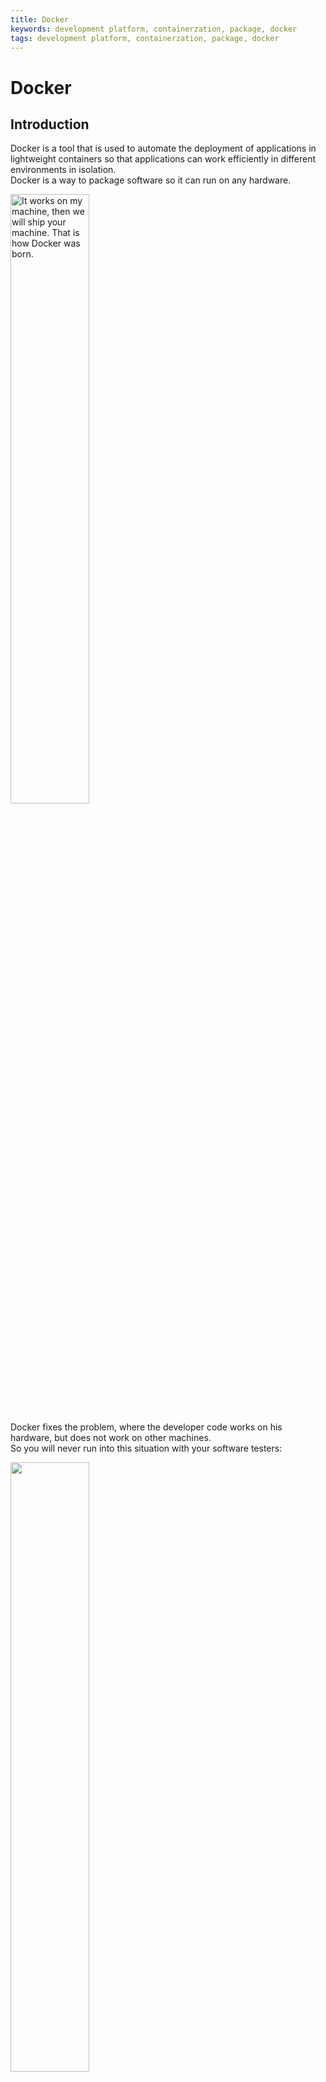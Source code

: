 ```yaml
---
title: Docker
keywords: development platform, containerzation, package, docker
tags: development platform, containerzation, package, docker
---
```


# Docker

## Introduction

Docker is a tool that is used to automate the deployment of applications in lightweight containers so that applications can work efficiently in different environments in isolation.\
Docker is a way to package software so it can run on any hardware.

<img src="https://pbs.twimg.com/media/FPKqqiFX0AMRBu4?format=png&name=small" alt="It works on my machine, then we will ship your machine. That is how Docker was born." width="50%" height="auto">

Docker fixes the problem, where the developer code works on his hardware, but does not work on other machines.\
So you will never run into this situation with your software testers:

<img src="https://spectralops.io/wp-content/uploads/2023/08/Docker-Meme.jpg" alt="" width="50%" height="auto">

## You preffer Video?

-   [Docker in 100 seconds](https://www.youtube.com/watch?v=Gjnup-PuquQ)
-   [Learn Docker in 7 Easy Steps - Full Beginnner's Tutorial](https://www.youtube.com/watch?v=gAkwW2tuIqE)

## Brief History Year by Year

| Year | Milestone                                                                                                                                                                                                                                                          |
| ---- | ------------------------------------------------------------------------------------------------------------------------------------------------------------------------------------------------------------------------------------------------------------------ |
| 2010 | Docker Inc. founded by Kamel Founadi, Solomon Hykes, and Sebastien Pahl during the Y Combinator Summer 2010 startup incubator group.                                                                                                                               |
| 2011 | Docker officially launched.                                                                                                                                                                                                                                        |
| 2013 | Docker debuted publicly at PyCon and was released as open-source. It initially used LXC as its default execution environment.                                                                                                                                      |
| 2014 | Docker replaced LXC with its own component, libcontainer, with the release of version 0.9. Collaboration with Red Hat, Microsoft announced integration of Docker engine into Windows Server, and Docker container services for Amazon Elastic Compute Cloud (EC2). |
| 2017 | Docker created the Moby project for open research and development.                                                                                                                                                                                                 |
| 2015 | Collaboration with Stratoscale, IBM, and other companies on an OS-independent standard for software containers.                                                                                                                                                    |
| 2016 | Docker's presence grew significantly on LinkedIn profiles.                                                                                                                                                                                                         |
| 2019 | Docker announced working on a version for Windows that runs on Windows Subsystem for Linux (WSL) 2.                                                                                                                                                                |
| 2020 | Microsoft backported WSL2 to Windows 10 versions 1903 and 1909, and Docker became available for these platforms.                                                                                                                                                   |
| 2021 | Docker Desktop for Windows and MacOS is no longer free for enterprise users; it introduced a Personal plan. Docker on Linux distributions remained unaffected.                                                                                                     |

## Features

<ul>
<li>
**Simplified Configuration**: Docker streamlines the process of configuring applications, leading to faster and more efficient setup.
</li>
<li>
**Segregated Application Run**: Docker ensures that applications are isolated in their own containers, avoiding conflicts and interferences.
</li>
<li>
**Productivity Boost**: Docker's approach reduces the complexity of development and deployment, enhancing overall efficiency.
</li>
<li>
**Service State Control**: Docker services are designed to maintain and regulate a service's intended state, prioritizing availability and scalability.
</li>
<li>
**Load Balancing and Discovery**: The routing mesh feature in Docker provides an intelligent routing mechanism for balancing the load and discovering services within a Swarm.
</li>
<li>
**Security Protocols**: Docker prioritizes security by providing mechanisms like image scanning and secure container isolation to safeguard applications.
</li>
<li>
**System Scalability**: Docker allows for rapid adjustment in the scale of applications, ensuring they perform effectively under varying loads.
</li>
<li>
**Streamlined Software Deployment**: Docker promotes better software deployment practices with consistent environments and version tracking, minimizing release complications.
</li>
<li>
**Network Customization**: With Docker, creating software-defined networks is effortless, ensuring seamless inter-container communication across diverse settings.
</li>
<li>
**Application Size Efficiency**: Docker reduces the footprint of applications and their dependencies through containerization, optimizing the use of system resources.
</li>
</ul>

## Why would you use Docker?

| **Reason**                   | **Description**                                                                                           |
| ---------------------------- | --------------------------------------------------------------------------------------------------------- |
| Environment Consistency      | Docker guarantees that applications behave consistently in varied deployment environments.                |
| Isolated Execution           | Offers the independence of applications through container-based isolation.                                |
| Cross-Platform Compatibility | Facilitates the operation of applications on any Docker-compatible system, ensuring portability.          |
| Resource Efficacy            | Docker is renowned for its resource-efficient containers and rapid launch times.                          |
| Application Versioning       | Supports meticulous version control for applications, streamlining updates and rollbacks.                 |
| Application Orchestration    | Docker's tools are built to adeptly manage and scale applications, especially for microservices.          |
| DevOps Integration           | Docker is integral for the automated workflows in DevOps and continuous integration/delivery.             |
| Enhanced Security            | Offers improved security features through container isolation and regular image scans.                    |
| Resource Optimization        | Utilizes server resources with finesse by hosting multiple containers per server.                         |
| Vibrant Community Support    | Boasts a robust community offering a wealth of resources, plugins, and collaborative support.             |
| Microservices Support        | Ideal for building microservices due to its capability to deconstruct complex apps into smaller services. |
| Multi-cloud Flexibility      | Adapts seamlessly to various cloud environments, enabling hybrid cloud strategies.                        |

## Competitors

| **Option**                   | **Description**                                                                                                                               | **When to Use**                                                                                                                                        |
| ---------------------------- | --------------------------------------------------------------------------------------------------------------------------------------------- | ------------------------------------------------------------------------------------------------------------------------------------------------------ |
| **Podman**                   | A daemon-free, open-source container engine from Red Hat that enhances storage options and streamlines container operations.                  | Podman is ideal for those seeking a daemon-less, open-source container engine without the need for Kubernetes' full orchestration capabilities.        |
| **Buildah**                  | A tool for building OCI-compatible container images sans Docker, offering Docker and Kubernetes compatibility.                                | Buildah is best for scenarios requiring detailed control over container image construction, perfect for CI/CD workflows and crafting images from base. |
| **runC**                     | A container runtime compliant with OCI specifications, facilitating the execution of containers as isolated systems.                          | runC is suitable when you require a container runtime that aligns with OCI standards, ensuring compatibility with Kubernetes and Docker ecosystems.    |
| **BuildKit**                 | A modern toolkit for constructing container images, noted for expedited builds, improved caching, and intricate build process management.     | BuildKit should be considered when advanced image build performance and capabilities such as concurrent building and non-root builds are necessary.    |
| **LXD**                      | A system for operating lightweight VM-like containers, offering a balance of performance and versatility for various environments.            | LXD is useful for managing VM-like containers with a focus on performance, scalability, and a user-friendly experience, suitable across use cases.     |
| **Apache Mesos**             | A container orchestrator and data center manager, it excels in handling container deployment in extensive, clustered setups.                  | Apache Mesos is appropriate for orchestrating and managing applications in high-scale cluster environments, emphasizing durability and recovery.       |
| **Containerd**               | A minimal and versatile container supervisor, designed for container life-cycle management on diverse platforms.                              | Containerd is a good choice for comprehensive container lifecycle control across multiple platforms with added support for multi-tenancy.              |
| **VirtualBox**               | A general-purpose virtualizer, valuable for simulating varied system setups and application testing.                                          | VirtualBox fits when a flexible virtual environment is needed for app development and testing, supporting diverse system setups.                       |
| **Rkt**                      | A straightforward and secure container engine, recognized for its simplicity and adherence to the App Container spec.                         | Rkt is advantageous for its robust security and uncomplicated operation, compatible with various container formats and requirements.                   |
| **Azure Container Registry** | Microsoft Azure's managed Docker registry service allows for the secure management and storage of container images across platforms.          | Azure Container Registry is tailored for secure Docker image management and storage, with added benefits like image signing and Active Directory.      |
| **Kaniko**                   | This tool is dedicated to building container images from Dockerfiles directly within Kubernetes clusters or other containerized environments. | Kaniko is the go-to for securely constructing container images within Kubernetes or any container-native scenario, streamlining image creation.        |

### More information about larger competitors

![Table of Features of Docker](https://www.simform.com/wp-content/uploads/2023/08/Comparison-of-Docker-Alternatives.webp)

## Some weaknesses you might consider before using Docker

**Non-bare-metal Performance**: Containers incur a performance overhead due to additional layers such as overlay networking and container-to-host communication, falling short of bare-metal speeds.

**Fragmented Container Landscape**: Diverse container technologies may lack interoperability owing to competitive dynamics; for instance, OpenShift is tailored exclusively for Kubernetes.

**Challenges with Persistent Storage**: Container data can be ephemeral, risking data loss unless external storage solutions are implemented, which may add complexity.

**Limitations with GUI-based Applications**: Docker's architecture is primarily suited for headless server applications, as graphical user interfaces in containers face certain constraints.

**Selective Application Compatibility**: Docker excels with applications structured as microservices, but monolithic applications might not reap the same distribution benefits.

**Storage Integration Complexities**: Despite ongoing advancements, linking containers to persistent storage solutions demands intricate manual setup.

**Basic Monitoring Capabilities**: Docker provides elementary monitoring through its `stats` command; comprehensive analysis typically requires additional third-party tools.

**Unfulfilled Feature Enhancements**: Docker is actively developing features such as container self-inspection and improved file transfer capabilities, which are not yet standard.

**Data Vulnerability**: Establishing backup and recovery protocols for Docker involves manual intervention, casting doubts on its reliability for data resilience.

**Optimizing Application Speed**: Containers offer reduced overhead compared to VMs, but they can't match the performance of running directly on bare-metal hardware.

**Limited OS Compatibility**: Docker's design can introduce compatibility hurdles, as containers built for one operating system may not function seamlessly on another.

**Suboptimal for GUI Applications**: While feasible, operating GUI-centric applications in Docker is not ideal, given the platform's focus on command-line interface operations.

**Incomplete Security Solutions**: Docker's security model presents unique challenges that must be specifically addressed beyond traditional security practices.

**Pace of Evolution**: Docker's rapid development cycle can lead to a lag in the supporting ecosystem, creating documentation gaps and learning challenges.

**Adaptation Difficulty**: Engineers new to containerization may find Docker's learning curve steep, although more intuitive tools are available to ease the transition.

### [Start using Docker](https://docs.docker.com/)

## Summary

Docker is a tool that helps developers package their applications into containers, which are like lightweight, portable boxes. These containers hold everything the application needs to run, including the code, a runtime environment, libraries, and settings. Because they contain everything, containers can run on any system that has Docker installed, without any compatibility issues. This makes it easy for developers to develop, ship, and run applications the same way no matter where they are—on a personal computer, a server, or in the cloud. Docker is popular because it simplifies setting up environments, scales quickly, and streamlines the development process, making it a go-to tool for modern software development.

## Credits

Written by:
Mindaugas Bankauskas

## References

-   [Docker Official Website](https://www.docker.com/)
-   [Docker Docs](https://docs.docker.com/)
-   [It works on my machine MEME](https://twitter.com/FrancescoCiull4/status/1509458241524224005)
-   [Dockerfile WORKDIR: How to Get Started and Advanced Usage](https://spectralops.io/blog/dockerfile-workdir-how-to-get-started-and-advanced-usage/)
-   [Docker in 100 seconds](https://www.youtube.com/watch?v=Gjnup-PuquQ)
-   [Learn Docker in 7 Easy Steps - Full Beginner's Tutorial](https://www.youtube.com/watch?v=gAkwW2tuIqE)
-   [Docker wiki page](<https://en.wikipedia.org/wiki/Docker_(software)>)
-   [Competitors & Alternatives to Docker](https://www.gartner.com/reviews/market/application-platforms-reviews/vendor/docker/product/docker/alternatives)
-   [Docker Alternatives](https://www.simform.com/blog/docker-alternatives/)
-   [Top 11 Docker Features](https://www.knowledgehut.com/blog/devops/docker-features)
-   [Disadvantages of Docker](https://bobcares.com/blog/disadvantages-of-containerization-docker/)

